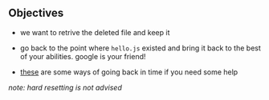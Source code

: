 ## Objectives

- we want to retrive the deleted file and keep it

- go back to the point where `hello.js` existed and bring it back to the best of your abilities. google is your friend!

- [these](https://nphumbert.github.io/blog/2017/04/19/go-back-in-time-with-git/) are some ways of going back in time if you need some help

_note: hard resetting is not advised_

